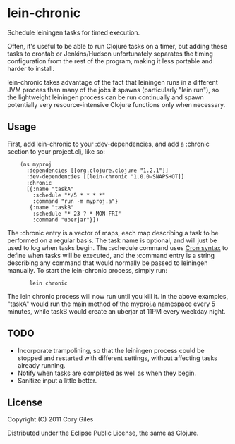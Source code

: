 # lein-chronic

Schedule leiningen tasks for timed execution.

Often, it's useful to be able to run Clojure tasks on a timer, but
adding these tasks to crontab or Jenkins/Hudson unfortunately
separates the timing configuration from the rest of the program,
making it less portable and harder to install.

lein-chronic takes advantage of the fact that leiningen runs in a
different JVM process than many of the jobs it spawns (particularly
"lein run"), so the lightweight leiningen process can be run
continually and spawn potentially very resource-intensive Clojure
functions only when necessary.

## Usage

First, add lein-chronic to your :dev-dependencies, and add a :chronic
section to your project.clj, like so:

        (ns myproj
          :dependencies [[org.clojure.clojure "1.2.1"]]
          :dev-dependencies [[lein-chronic "1.0.0-SNAPSHOT]]
          :chronic 
          [{:name "taskA"
            :schedule "*/5 * * * *"
            :command "run -m myproj.a"}
           {:name "taskB"
            :schedule "* 23 ? * MON-FRI"
            :command "uberjar"}])

The :chronic entry is a vector of maps, each map describing a task to
be performed on a regular basis.  The task name is optional, and will
just be used to log when tasks begin.  The :schedule command uses
[Cron syntax](http://en.wikipedia.org/wiki/Cron#Examples_2) to define
when tasks will be executed, and the :command entry is a string
describing any command that would normally be passed to leiningen
manually.  To start the lein-chronic process, simply run:

           lein chronic

The lein chronic process will now run until you kill it. In the above
examples, "taskA" would run the main method of the myproj.a namespace
every 5 minutes, while taskB would create an uberjar at 11PM every
weekday night.

## TODO

*  Incorporate trampolining, so that the leiningen process could be
   stopped and restarted with different settings, without affecting
   tasks already running.  
*  Notify when tasks are completed as well as when they begin.
*  Sanitize input a little better.


## License

Copyright (C) 2011 Cory Giles

Distributed under the Eclipse Public License, the same as Clojure.
